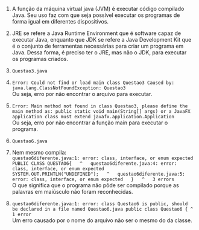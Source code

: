 1. A função da máquina virtual java (JVM) é executar código compilado Java. Seu uso faz com que seja possível executar os programas de forma igual em diferentes dispositivos.
  

2. JRE se refere a Java Runtime Environment que é software capaz de executar Java, enquanto que JDK se refere a Java Development Kit que é o conjunto de ferramentas necessárias para criar um programa em Java. Dessa forma, é preciso ter o JRE, mas não o JDK, para executar os programas criados.


3. `Questao3.java`


4. `
   Error: Could not find or load main class Questao3
   Caused by: java.lang.ClassNotFoundException: Questao3
   `  
Ou seja, erro por não encontrar o arquivo para executar.


5. `
   Error: Main method not found in class Questao3, please define the main method as:
   public static void main(String[] args)
   or a JavaFX application class must extend javafx.application.Application
   `  
Ou seja, erro por não encontrar a função main para executar o programa.


6. `Questao6.java`


7. Nem mesmo compila:  
   `
   questao6diferente.java:1: error: class, interface, or enum expected  
   PUBLIC CLASS QUESTAO6{  
   ^  
   questao6diferente.java:4: error: class, interface, or enum expected  
   SYSTEM.OUT.PRINTLN("UNDEFINED");  
   ^  
   questao6diferente.java:5: error: class, interface, or enum expected  
   }  
   ^  
   3 errors  
   `  
O que significa que o programa não pôde ser compilado porque as palavras em maiúsculo não foram reconhecidas.


8. `
questao6diferente.java:1: error: class Questao6 is public, should be declared in a file named Questao6.java
public class Questao6 {
^
1 error
`  
Um erro causado por o nome do arquivo não ser o mesmo do da classe.
